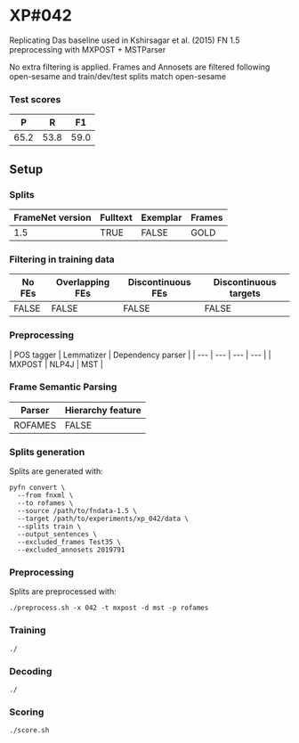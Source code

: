 # XP\#042

Replicating Das baseline used in Kshirsagar et al. (2015)
FN 1.5 preprocessing with MXPOST + MSTParser

No extra filtering is applied. Frames and Annosets are filtered following open-sesame and train/dev/test splits match open-sesame

### Test scores
| P| R | F1 |
| --- | --- | --- |
| 65.2 | 53.8 | 59.0 |

## Setup
### Splits
| FrameNet version | Fulltext | Exemplar | Frames
| --- | --- | --- | --- |
| 1.5 | TRUE | FALSE | GOLD |

### Filtering in training data
| No FEs | Overlapping FEs | Discontinuous FEs | Discontinuous targets |
| --- | --- | --- | --- |
| FALSE | FALSE | FALSE | FALSE |

### Preprocessing
| POS tagger | Lemmatizer | Dependency parser |
| --- | --- | --- | --- |
| MXPOST | NLP4J | MST |

### Frame Semantic Parsing
| Parser | Hierarchy feature |
| --- | --- |
| ROFAMES | FALSE |

### Splits generation
Splits are generated with:
```
pyfn convert \
  --from fnxml \
  --to rofames \
  --source /path/to/fndata-1.5 \
  --target /path/to/experiments/xp_042/data \
  --splits train \
  --output_sentences \
  --excluded_frames Test35 \
  --excluded_annosets 2019791
```

### Preprocessing
Splits are preprocessed with:
```
./preprocess.sh -x 042 -t mxpost -d mst -p rofames
```

### Training
```
./
```

### Decoding
```
./
```

### Scoring
```
./score.sh
```
